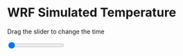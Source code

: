 <h1>WRF Simulated Temperature</h1>
<p>Drag the slider to change the time</p>

<div class="slidecontainer">
<input oninput='setImage(this)' class="slider" type="range" min="0" max="49" value="0" step="1" />
<img id='img'/>
</div>

<script>
var img = document.getElementById('img');
var img_array = ['/assets/images/wrf/t_wrfout_d01_2020-03-06_12:00:00.png',
'/assets/images/wrf/t_wrfout_d01_2020-03-06_13:00:00.png',
'/assets/images/wrf/t_wrfout_d01_2020-03-06_14:00:00.png',
'/assets/images/wrf/t_wrfout_d01_2020-03-06_15:00:00.png',
'/assets/images/wrf/t_wrfout_d01_2020-03-06_16:00:00.png',
'/assets/images/wrf/t_wrfout_d01_2020-03-06_17:00:00.png',
'/assets/images/wrf/t_wrfout_d01_2020-03-06_18:00:00.png',
'/assets/images/wrf/t_wrfout_d01_2020-03-06_19:00:00.png',
'/assets/images/wrf/t_wrfout_d01_2020-03-06_20:00:00.png',
'/assets/images/wrf/t_wrfout_d01_2020-03-06_21:00:00.png',
'/assets/images/wrf/t_wrfout_d01_2020-03-06_22:00:00.png',
'/assets/images/wrf/t_wrfout_d01_2020-03-06_23:00:00.png',
'/assets/images/wrf/t_wrfout_d01_2020-03-07_00:00:00.png',
'/assets/images/wrf/t_wrfout_d01_2020-03-07_01:00:00.png',
'/assets/images/wrf/t_wrfout_d01_2020-03-07_02:00:00.png',
'/assets/images/wrf/t_wrfout_d01_2020-03-07_03:00:00.png',
'/assets/images/wrf/t_wrfout_d01_2020-03-07_04:00:00.png',
'/assets/images/wrf/t_wrfout_d01_2020-03-07_05:00:00.png',
'/assets/images/wrf/t_wrfout_d01_2020-03-07_06:00:00.png',
'/assets/images/wrf/t_wrfout_d01_2020-03-07_07:00:00.png',
'/assets/images/wrf/t_wrfout_d01_2020-03-07_08:00:00.png',
'/assets/images/wrf/t_wrfout_d01_2020-03-07_09:00:00.png',
'/assets/images/wrf/t_wrfout_d01_2020-03-07_10:00:00.png',
'/assets/images/wrf/t_wrfout_d01_2020-03-07_11:00:00.png',
'/assets/images/wrf/t_wrfout_d01_2020-03-07_12:00:00.png',
'/assets/images/wrf/t_wrfout_d01_2020-03-07_13:00:00.png',
'/assets/images/wrf/t_wrfout_d01_2020-03-07_14:00:00.png',
'/assets/images/wrf/t_wrfout_d01_2020-03-07_15:00:00.png',
'/assets/images/wrf/t_wrfout_d01_2020-03-07_16:00:00.png',
'/assets/images/wrf/t_wrfout_d01_2020-03-07_17:00:00.png',
'/assets/images/wrf/t_wrfout_d01_2020-03-07_18:00:00.png',
'/assets/images/wrf/t_wrfout_d01_2020-03-07_19:00:00.png',
'/assets/images/wrf/t_wrfout_d01_2020-03-07_20:00:00.png',
'/assets/images/wrf/t_wrfout_d01_2020-03-07_21:00:00.png',
'/assets/images/wrf/t_wrfout_d01_2020-03-07_22:00:00.png',
'/assets/images/wrf/t_wrfout_d01_2020-03-07_23:00:00.png',
'/assets/images/wrf/t_wrfout_d01_2020-03-08_00:00:00.png',
'/assets/images/wrf/t_wrfout_d01_2020-03-08_01:00:00.png',
'/assets/images/wrf/t_wrfout_d01_2020-03-08_02:00:00.png',
'/assets/images/wrf/t_wrfout_d01_2020-03-08_03:00:00.png',
'/assets/images/wrf/t_wrfout_d01_2020-03-08_04:00:00.png',
'/assets/images/wrf/t_wrfout_d01_2020-03-08_05:00:00.png',
'/assets/images/wrf/t_wrfout_d01_2020-03-08_06:00:00.png',
'/assets/images/wrf/t_wrfout_d01_2020-03-08_07:00:00.png',
'/assets/images/wrf/t_wrfout_d01_2020-03-08_08:00:00.png',
'/assets/images/wrf/t_wrfout_d01_2020-03-08_09:00:00.png',
'/assets/images/wrf/t_wrfout_d01_2020-03-08_10:00:00.png',
'/assets/images/wrf/t_wrfout_d01_2020-03-08_11:00:00.png',
'/assets/images/wrf/t_wrfout_d01_2020-03-08_12:00:00.png',];
function setImage(obj)
{
        var value = obj.value;
        img.src = img_array[value];

}
</script>
